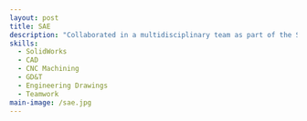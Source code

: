 ```yaml
---
layout: post
title: SAE
description: "Collaborated in a multidisciplinary team as part of the Society of Automotive Engineers at Cal State Long Beach. I was part of the Rear Suspension Team for the 2023-2024 Baja project. As part of the rear suspension team, my duties included working on brackets and mounts in order to integrate the rear suspension components into the main chassis and interface with the rest of the vehicle. My duties included: Utilizing SolidWorks in order to create the parts, running stress simulations in SolidWorks to validate theoretical stress and strain simulations, collaborating with other subsystems to ensure compatibility, documenting my progress, and making sure the parts were adequately stored within the database. I also participated in workshops to learn welding, FEA, ANSYS, and machine shop usage."
skills:
  - SolidWorks
  - CAD
  - CNC Machining
  - GD&T
  - Engineering Drawings
  - Teamwork
main-image: /sae.jpg
---
```

